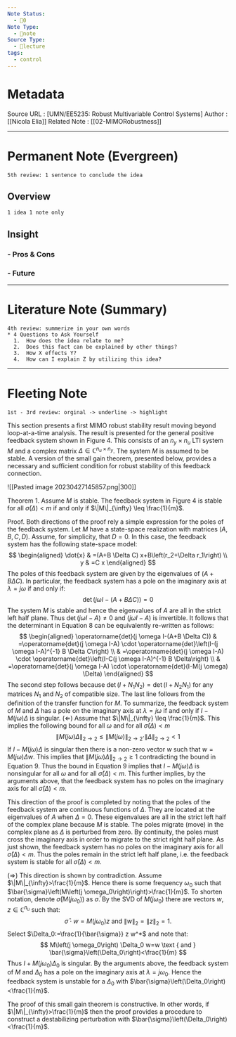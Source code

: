 ```yaml
---
Note Status:
  - 🌱0
Note Type:
  - 📄note
Source Type:
  - 🏫lecture
tags:
  - control
---
```

# Metadata
Source URL       : [UMN/EE5235: Robust Multivariable Control Systems]
Author              : [[Nicola Elia]]
Related Note     : [[02-MIMORobustness]]


---

# Permanent Note (Evergreen)
	5th review: 1 sentence to conclude the idea
## Overview
	1 idea 1 note only


## Insight
### - Pros & Cons


### - Future


---

# Literature Note (Summary)
	4th review: summerize in your own words
	* 4 Questions to Ask Yourself
	  1.  How does the idea relate to me?
	  2.  Does this fact can be explained by other things?
	  3.  How X effects Y?
	  4.  How can I explain Z by utilizing this idea?


---

# Fleeting Note 
	1st - 3rd review: orginal -> underline -> highlight

This section presents a first MIMO robust stability result moving beyond loop-at-a-time analysis. The result is presented for the general positive feedback system shown in Figure 4. This consists of an $n_y \times n_u$ LTI system $M$ and a complex matrix $\Delta \in \mathbb{C}^{n_u \times n_y}$. The system $M$ is assumed to be stable. A version of the small gain theorem, presented below, provides a necessary and sufficient condition for robust stability of this feedback connection.

![[Pasted image 20230427145857.png|300]]

Theorem 1. Assume $M$ is stable. The feedback system in Figure 4 is stable for all $\bar{\sigma}(\Delta)<m$ if and only if $\|M\|_{\infty} \leq \frac{1}{m}$.

Proof. Both directions of the proof rely a simple expression for the poles of the feedback system. Let $M$ have a state-space realization with matrices $(A, B, C, D)$. Assume, for simplicity, that $D=0$. In this case, the feedback system has the following state-space model:
$$
\begin{aligned}
\dot{x} & =(A+B \Delta C) x+B\left(r_2+\Delta r_1\right) \\
y & =C x
\end{aligned}
$$
The poles of this feedback system are given by the eigenvalues of $(A+B \Delta C)$. In particular, the feedback system has a pole on the imaginary axis at $\lambda=j \omega$ if and only if:
$$
\operatorname{det}(j \omega I-(A+B \Delta C))=0
$$
The system $M$ is stable and hence the eigenvalues of $A$ are all in the strict left half plane. Thus $\operatorname{det}(j \omega I-A) \neq 0$ and $(j \omega I-A)$ is invertible. It follows that the determinant in Equation 8 can be equivalently re-written as follows:
$$
\begin{aligned}
\operatorname{det}(j \omega I-(A+B \Delta C)) & =\operatorname{det}(j \omega I-A) \cdot \operatorname{det}\left(I-(j \omega I-A)^{-1} B \Delta C\right) \\
& =\operatorname{det}(j \omega I-A) \cdot \operatorname{det}\left(I-C(j \omega I-A)^{-1} B \Delta\right) \\
& =\operatorname{det}(j \omega I-A) \cdot \operatorname{det}(I-M(j \omega) \Delta)
\end{aligned}
$$
The second step follows because $\operatorname{det}\left(I+N_1 N_2\right)=\operatorname{det}\left(I+N_2 N_1\right)$ for any matrices $N_1$ and $N_2$ of compatible size. The last line follows from the definition of the transfer function for $M$. To summarize, the feedback system of $M$ and $\Delta$ has a pole on the imaginary axis at $\lambda=j \omega$ if and only if $I-M(j \omega) \Delta$ is singular.
$(\Leftarrow)$ Assume that $\|M\|_{\infty} \leq \frac{1}{m}$. This implies the following bound for all $\omega$ and for all $\bar{\sigma}(\Delta)<m$
$$
\|M(j \omega) \Delta\|_{2 \rightarrow 2} \leq\|M(j \omega)\|_{2 \rightarrow 2} \cdot\|\Delta\|_{2 \rightarrow 2}<1
$$
If $I-M(j \omega) \Delta$ is singular then there is a non-zero vector $w$ such that $w=M(j \omega) \Delta w$. This implies that $\|M(j \omega) \Delta\|_{2 \rightarrow 2} \geq 1$ contradicting the bound in Equation 9. Thus the bound in Equation 9 implies that $I-M(j \omega) \Delta$ is nonsingular for all $\omega$ and for all $\bar{\sigma}(\Delta)<m$. This further implies, by the arguments above, that the feedback system has no poles on the imaginary axis for all $\bar{\sigma}(\Delta)<m$.

This direction of the proof is completed by noting that the poles of the feedback system are continuous functions of $\Delta$. They are located at the eigenvalues of $A$ when $\Delta=0$. These eigenvalues are all in the strict left half of the complex plane because $M$ is stable. The poles migrate (move) in the complex plane as $\Delta$ is perturbed from zero. By continuity, the poles must cross the imaginary axis in order to migrate to the strict right half plane. As just shown, the feedback system has no poles on the imaginary axis for all $\bar{\sigma}(\Delta)<m$. Thus the poles remain in the strict left half plane, i.e. the feedback system is stable for all $\bar{\sigma}(\Delta)<m$.

$(\Rightarrow)$ This direction is shown by contradiction. Assume $\|M\|_{\infty}>\frac{1}{m}$. Hence there is some frequency $\omega_0$ such that $\bar{\sigma}\left(M\left(j \omega_0\right)\right)>\frac{1}{m}$. To shorten notation, denote $\bar{\sigma}\left(M\left(j \omega_0\right)\right)$ as $\bar{\sigma}$. By the SVD of $M\left(j \omega_0\right)$ there are vectors $w, z \in \mathbb{C}^{n_u}$ such that:
$$
\bar{\sigma} \cdot w=M\left(j \omega_0\right) z \text { and }\|w\|_2=\|z\|_2=1 .
$$
Select $\Delta_0:=\frac{1}{\bar{\sigma}} z w^*$ and note that:
$$
M\left(j \omega_0\right) \Delta_0 w=w \text { and } \bar{\sigma}\left(\Delta_0\right)<\frac{1}{m}
$$
Thus $I+M\left(j \omega_0\right) \Delta_0$ is singular. By the arguments above, the feedback system of $M$ and $\Delta_0$ has a pole on the imaginary axis at $\lambda=j \omega_0$. Hence the feedback system is unstable for a $\Delta_0$ with $\bar{\sigma}\left(\Delta_0\right)<\frac{1}{m}$.

The proof of this small gain theorem is constructive. In other words, if $\|M\|_{\infty}>\frac{1}{m}$ then the proof provides a procedure to construct a destabilizing perturbation with $\bar{\sigma}\left(\Delta_0\right)<\frac{1}{m}$.